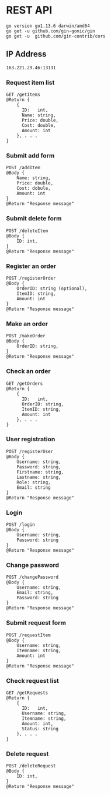 # REST API
```
go version go1.13.6 darwin/amd64
go get -u github.com/gin-gonic/gin
go get -u  github.com/gin-contrib/cors
```
## IP Address
```
163.221.29.46:13131
```
### Request item list
```
GET /getItems
@Return {
    {
      ID:   int,  
      Name: string,
      Price: double,
      Cost: double,
      Amount: int
    }, . . .
}
```
### Submit add form
```
POST /addItem
@Body {
    Name: string,
    Price: double,
    Cost: dobule,
    Amount: int
}
@Return "Response message"
```
### Submit delete form
```
POST /deleteItem
@Body {
    ID: int,
}
@Return "Response message"
```
### Register an order
```
POST /registerOrder
@Body {
    OrderID: string (optional),
    ItemID: string,
    Amount: int
}
@Return "Response message"
```
### Make an order
```
POST /makeOrder
@Body {
    OrderID: string,
}
@Return "Response message"
```
### Check an order
```
GET /getOrders
@Return {
    {
      ID:   int,  
      OrderID: string,
      ItemID: string,
      Amount: int
    }, . . .
}
```
### User registration
```
POST /registerUser
@Body {
    Username: string,
    Password: string,
    Firstname: string,
    Lastname: string,
    Role: string,
    Email: string
}
@Return "Response message"
```
### Login
```
POST /login
@Body {
    Username: string,
    Password: string
}
@Return "Response message"
```
### Change password
```
POST /changePassword
@Body {
    Username: string,
    Email: string,
    Password: string
}
@Return "Response message"
```
### Submit request form
```
POST /requestItem
@Body {
    Username: string,
    Itemname: string,
    Amount: int
}
@Return "Response message"
```
### Check request list
```
GET /getRequests
@Return {
    {
      ID:   int,  
      Username: string,
      Itemname: string,
      Amount: int,
      Status: string
    }, . . .
}
```
### Delete request
```
POST /deleteRequest
@Body {
    ID: int,
}
@Return "Response message"
```